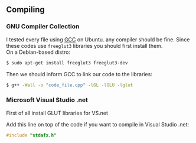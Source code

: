 ## Compiling
### GNU Compiler Collection
I tested every file using [GCC](https://github.com/mohsend/Magnificent-University-Projects/wiki/GNU-Compiler-Collection) on Ubuntu. any compiler should be fine.
Since these codes use `freeglut3` libraries you should first install them.  
On a Debian-based distro:  
```bash
$ sudo apt-get install freeglut3 freeglut3-dev
```
Then we should inform GCC to link our code to the libraries:  
```bash
$ g++ -Wall -o "code_file.cpp" -lGL -lGLU -lglut
```

### Microsoft Visual Studio .net
First of all install GLUT libraries for VS.net

Add this line on top of the code if you want to compile in Visual Studio .net:
```c++
#include "stdafx.h"
```
